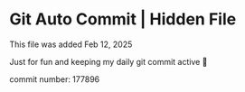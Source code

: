 # Git Auto Commit | Hidden File

This file was added Feb 12, 2025

Just for fun and keeping my daily git commit active 🤪

commit number: 177896
